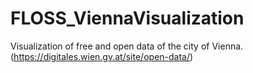 # FLOSS_ViennaVisualization

Visualization of free and open data of the city of Vienna. (https://digitales.wien.gv.at/site/open-data/)